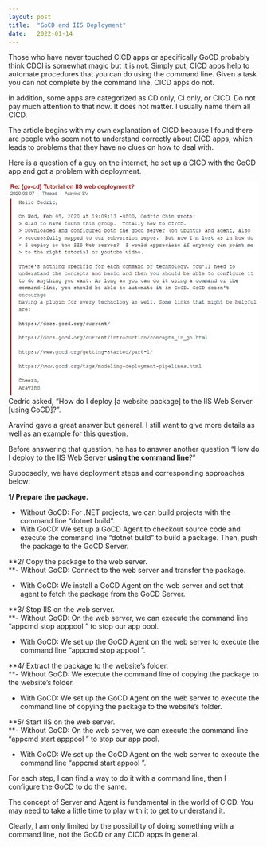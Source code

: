 ```yaml
---
layout:	post
title:	"GoCD and IIS Deployment"
date:	2022-01-14
---
```


  Those who have never touched CICD apps or specifically GoCD probably think CDCI is somewhat magic but it is not. Simply put, CICD apps help to automate procedures that you can do using the command line. Given a task you can not complete by the command line, CICD apps do not.

In addition, some apps are categorized as CD only, CI only, or CICD. Do not pay much attention to that now. It does not matter. I usually name them all CICD.

The article begins with my own explanation of CICD because I found there are people who seem not to understand correctly about CICD apps, which leads to problems that they have no clues on how to deal with.

Here is a question of a guy on the internet, he set up a CICD with the GoCD app and got a problem with deployment.

![](/img/1WlFO6Hh_P0q9QbpyyzXhyg_2.png)Cedric asked, “How do I deploy [a website package] to the IIS Web Server [using GoCD]?”.

Aravind gave a great answer but general. I still want to give more details as well as an example for this question.

Before answering that question, he has to answer another question “How do I deploy to the IIS Web Server **using the command line**?”

Supposedly, we have deployment steps and corresponding approaches below:

**1/ Prepare the package.**  
- Without GoCD: For .NET projects, we can build projects with the command line “dotnet build”.  
- With GoCD: We set up a GoCD Agent to checkout source code and execute the command line “dotnet build” to build a package. Then, push the package to the GoCD Server.

**2/ Copy the package to the web server.  
**- Without GoCD: Connect to the web server and transfer the package.  
- With GoCD: We install a GoCD Agent on the web server and set that agent to fetch the package from the GoCD Server.

**3/ Stop IIS on the web server.  
**- Without GoCD: On the web server, we can execute the command line “appcmd stop apppool <AppName>” to stop our app pool.  
- With GoCD: We set up the GoCD Agent on the web server to execute the command line “appcmd stop appool <AppName>”.

**4/ Extract the package to the website’s folder.  
**- Without GoCD: We execute the command line of copying the package to the website’s folder.  
- With GoCD: We set up the GoCD Agent on the web server to execute the command line of copying the package to the website’s folder.

**5/ Start IIS on the web server.  
**- Without GoCD: On the web server, we can execute the command line “appcmd start apppool <AppName>” to stop our app pool.  
- With GoCD: We set up the GoCD Agent on the web server to execute the command line “appcmd start appool <AppName>”.

For each step, I can find a way to do it with a command line, then I configure the GoCD to do the same.

The concept of Server and Agent is fundamental in the world of CICD. You may need to take a little time to play with it to get to understand it.

Clearly, I am only limited by the possibility of doing something with a command line, not the GoCD or any CICD apps in general.

  